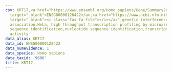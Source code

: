 ```yaml
---
csv: KRT17,<a href="https://www.ensembl.org/Homo_sapiens/Gene/Summary?db=core;g=ENSG00000128422"
  target="_blank">ENSG00000128422</a>,<a href="https://www.ncbi.nlm.nih.gov/pubmed/17216044"
  target="_blank"><i class="fas fa-file"></i></a>",genetic interference,functional
  association,HeLa, high throughput transcription profiling by microarray,nucleotide
  sequence identification,nucleotide sequence identification,transcriptional regulation,up-regulates
  activity
data_alias: KRT17
data_id: ENSG00000128422
data_numevidence: 1
data_species: Homo sapiens
data_taxid: '9606'
title: KRT17
---
```

